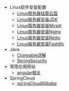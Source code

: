 * Linux软件安装配置
    * [Linux服务器挂载云盘](linux/mountDisk)
    * [Linux服务器安装JDK](linux/installJdk)
    * [Linux服务器安装Mysql](linux/installMysql)
    * [Linux服务器安装Nginx](linux/installNginx)
    * [Linux服务器安装Redis](linux/installRedis)
    * [Linux服务器安装Fastdfs](linux/installFastdfs)
* Java
    * [Cloneable详解](java/cloneable)
    * [SpringSecurity](java/SpringSecurity)
* 常用应用网站
    * [angular相关](website/angular)
* SpringCloud
    * [springCloudAlibaba](java/springcloudAlibaba)
